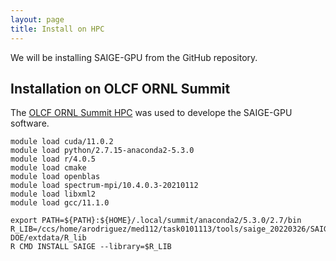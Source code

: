 ```yaml
---
layout: page
title: Install on HPC
---
```


We will be installing SAIGE-GPU from the GitHub repository.

## Installation on OLCF ORNL Summit

The [OLCF ORNL Summit HPC](https://docs.olcf.ornl.gov/systems/summit_user_guide.html) was used to develope the SAIGE-GPU software.

```
module load cuda/11.0.2
module load python/2.7.15-anaconda2-5.3.0
module load r/4.0.5
module load cmake
module load openblas
module load spectrum-mpi/10.4.0.3-20210112
module load libxml2
module load gcc/11.1.0

export PATH=${PATH}:${HOME}/.local/summit/anaconda2/5.3.0/2.7/bin
R_LIB=/ccs/home/arodriguez/med112/task0101113/tools/saige_20220326/SAIGE-DOE/extdata/R_lib
R CMD INSTALL SAIGE --library=$R_LIB
```
